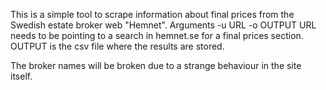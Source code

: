 This is a simple tool to scrape information about final prices from the Swedish estate broker web "Hemnet". 
Arguments -u URL -o OUTPUT
URL needs to be pointing to a search in hemnet.se for a final prices section. 
OUTPUT is the csv file where the results are stored. 

The broker names will be broken due to a strange behaviour in the site itself. 

